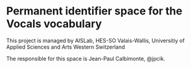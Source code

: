 # Permanent identifier space for the Vocals vocabulary

This project is managed by AISLab, HES-SO Valais-Wallis, Universitiy of Applied Sciences and Arts Western Switzerland

The responsible for this space is Jean-Paul Calbimonte, @jpcik.
